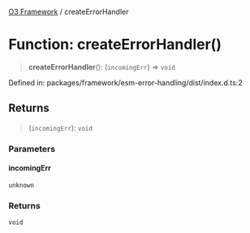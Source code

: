 [O3 Framework](../API.md) / createErrorHandler

# Function: createErrorHandler()

> **createErrorHandler**(): (`incomingErr`) => `void`

Defined in: packages/framework/esm-error-handling/dist/index.d.ts:2

## Returns

> (`incomingErr`): `void`

### Parameters

#### incomingErr

`unknown`

### Returns

`void`
